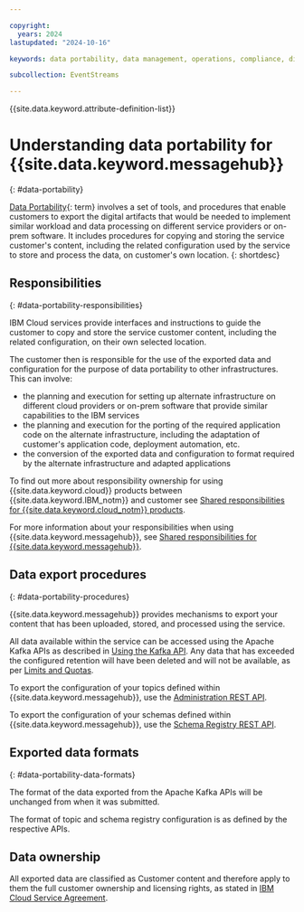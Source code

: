```yaml
---

copyright:
  years: 2024
lastupdated: "2024-10-16" 

keywords: data portability, data management, operations, compliance, disaster recovery, data ownership, responsibilities

subcollection: EventStreams

---
```


{{site.data.keyword.attribute-definition-list}}



# Understanding data portability for {{site.data.keyword.messagehub}}
{: #data-portability}





[Data Portability](#x2113280){: term} involves a set of tools, and procedures that enable customers to export the digital artifacts that would be needed to implement similar workload and data processing on different service providers or on-prem software. It includes procedures for copying and storing the service customer's content, including the related configuration used by the service to store and process the data, on customer's own location.
{: shortdesc}

## Responsibilities
{: #data-portability-responsibilities}

IBM Cloud services provide interfaces and instructions to guide the customer to copy and store the service customer content, including the related configuration, on their own selected location.

The customer then is responsible for the use of the exported data and configuration for the purpose of data portability to other infrastructures.
This can involve:

- the planning and execution for setting up alternate infrastructure on different cloud providers or on-prem software that provide similar capabilities to the IBM services
- the planning and execution for the porting of the required application code on the alternate infrastructure, including the adaptation of customer's application code, deployment automation, etc.
- the conversion of the exported data and configuration to format required by the alternate infrastructure and adapted applications


To find out more about responsibility ownership for using {{site.data.keyword.cloud}} products between {{site.data.keyword.IBM_notm}} and customer see [Shared responsibilities for {{site.data.keyword.cloud_notm}} products](/docs/overview?topic=overview-shared-responsibilities).



For more information about your responsibilities when using {{site.data.keyword.messagehub}}, see [Shared responsibilities for {{site.data.keyword.messagehub}}](/docs/EventStreams?topic=EventStreams-event_streams_responsibilities).

## Data export procedures
{: #data-portability-procedures}

{{site.data.keyword.messagehub}} provides mechanisms to export your content that has been uploaded, stored, and processed using the service.



All data available within the service can be accessed using the Apache Kafka APIs as described in [Using the Kafka API](/docs/EventStreams?topic=EventStreams-kafka_using). Any data that has exceeded the configured retention will have been deleted and will not be available, as per [Limits and Quotas](/docs/EventStreams?topic=EventStreams-kafka_quotas).

To export the configuration of your topics defined within {{site.data.keyword.messagehub}}, use the [Administration REST API](/docs/EventStreams?topic=EventStreams-admin_api).

To export the configuration of your schemas defined within {{site.data.keyword.messagehub}}, use the [Schema Registry REST API](/docs/EventStreams?topic=EventStreams-ES_schema_registry).



## Exported data formats
{: #data-portability-data-formats}



The format of the data exported from the Apache Kafka APIs will be unchanged from when it was submitted.

The format of topic and schema registry configuration is as defined by the respective APIs.

## Data ownership

All exported data are classified as Customer content and therefore apply to them the full customer ownership and licensing rights, as stated in [IBM Cloud Service Agreement](https://www.ibm.com/terms/?id=Z126-6304_WS).
